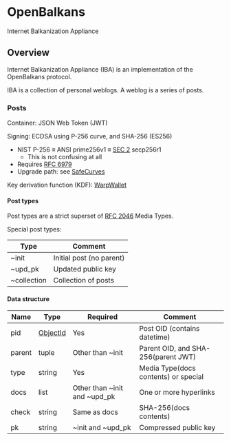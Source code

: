 # OpenBalkans

Internet Balkanization Appliance

## Overview

Internet Balkanization Appliance (IBA) is an implementation of the OpenBalkans protocol.

IBA is a collection of personal weblogs. A weblog is a series of posts.

### Posts

Container: JSON Web Token (JWT)

Signing: ECDSA using P-256 curve, and SHA-256 (ES256)

- NIST P-256 ≡ ANSI prime256v1 ≡ [SEC 2](http://www.secg.org/sec2-v2.pdf) secp256r1
    - This is not confusing at all
- Requires [RFC 6979](https://tools.ietf.org/html/rfc6979)
- Upgrade path: see [SafeCurves](https://safecurves.cr.yp.to/)

Key derivation function (KDF): [WarpWallet](https://keybase.io/warp)

#### Post types

Post types are a strict superset of [RFC 2046](https://tools.ietf.org/html/rfc2046) Media Types.

Special post types:

| Type | Comment
| --- | ---
| ~init | Initial post (no parent)
| ~upd_pk | Updated public key
| ~collection | Collection of posts

#### Data structure

| Name | Type | Required | Comment
| --- | --- | --- | ---
| pid | [ObjectId][ObjectId] | Yes | Post OID (contains datetime)
| parent | tuple | Other than ~init | Parent OID, and SHA-256(parent JWT)
| type | string | Yes | Media Type(docs contents) or special
| docs | list | Other than ~init and ~upd_pk | One or more hyperlinks
| check | string | Same as docs | SHA-256(docs contents)
| pk | string | ~init and ~upd_pk | Compressed public key

[ObjectId]: https://docs.mongodb.com/manual/reference/method/ObjectId/

